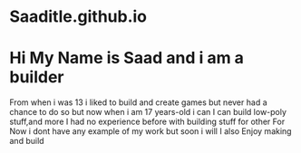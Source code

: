 # Saaditle.github.io
# Hi My Name is Saad and i am a builder
From when i was 13 i liked to build and create games but never had a chance to do so but now when i am 17 years-old i can
I can build low-poly stuff,and more 
I had no experience before with building stuff for other
For Now i dont have any example of my work but soon i will
I also Enjoy making and build 
